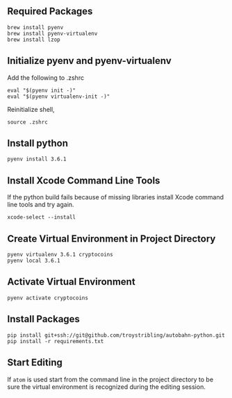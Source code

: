 ## Required Packages

```
brew install pyenv
brew install pyenv-virtualenv
brew install lzop
```

## Initialize pyenv and pyenv-virtualenv

Add the following to .zshrc
```
eval "$(pyenv init -)"
eval "$(pyenv virtualenv-init -)"
```
Reinitialize shell,

```
source .zshrc
```

## Install python

```
pyenv install 3.6.1
```

## Install Xcode Command Line Tools

If the python build fails because of missing libraries install Xcode command line tools and try again.

```
xcode-select --install
```

## Create Virtual Environment in Project Directory

```
pyenv virtualenv 3.6.1 cryptocoins
pyenv local 3.6.1
```

## Activate Virtual Environment

```
pyenv activate cryptocoins
```

## Install Packages

```
pip install git+ssh://git@github.com/troystribling/autobahn-python.git
pip install -r requirements.txt
```

## Start Editing

If ```atom``` is used start from the command line in the project directory to be sure the virtual environment is recognized during the editing session.
